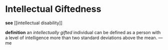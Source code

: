 # Intellectual Giftedness

**see** [[intellectual disability]]

**definition** an _intellectually gifted_ individual can be defined as a person with a level of intelligence more than two standard deviations above the mean. &mdash; me
